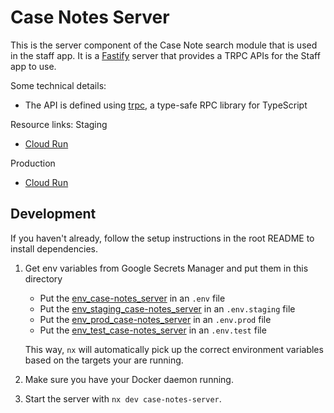 # Case Notes Server

This is the server component of the Case Note search module that is used in the staff app. It is a [Fastify](https://fastify.dev/) server that provides a TRPC APIs for the Staff app to use.

Some technical details:

- The API is defined using [trpc](https://trpc.io/), a type-safe RPC library for TypeScript

Resource links:
Staging

- [Cloud Run](https://console.cloud.google.com/run/detail/us-central1/case-notes-server/metrics?project=recidiviz-dashboard-staging)

Production

- [Cloud Run](https://console.cloud.google.com/run/detail/us-central1/case-notes-server/metrics?project=recidiviz-dashboard-production)

## Development

If you haven't already, follow the setup instructions in the root README to install dependencies.

1. Get env variables from Google Secrets Manager and put them in this directory
   - Put the [env_case-notes_server](https://console.cloud.google.com/security/secret-manager/secret/env_dev_case-notes_server/versions?project=recidiviz-dashboard-staging) in an `.env` file
   - Put the [env_staging_case-notes_server](https://console.cloud.google.com/security/secret-manager/secret/env_staging_case-notes_server/versions?project=recidiviz-dashboard-staging) in an `.env.staging` file
   - Put the [env_prod_case-notes_server](https://console.cloud.google.com/security/secret-manager/secret/env_prod_case-notes_server/versions?project=recidiviz-dashboard-staging) in an `.env.prod` file
   - Put the [env_test_case-notes_server](https://console.cloud.google.com/security/secret-manager/secret/env_test_case-notes_server/versions?project=recidiviz-dashboard-staging) in an `.env.test` file

   This way, `nx` will automatically pick up the correct environment variables based on the targets your are running.

2. Make sure you have your Docker daemon running.
3. Start the server with `nx dev case-notes-server`.
